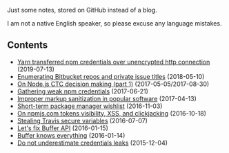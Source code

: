 Just some notes, stored on GitHub instead of a blog.

I am not a native English speaker, so please excuse any language mistakes.

Contents
--
 * [Yarn transferred npm credentials over unencrypted http connection](https://github.com/ChALkeR/notes/blob/master/Yarn-vuln.md) (2019-07-13)
 * [Enumerating Bitbucket repos and private issue titles](https://github.com/ChALkeR/notes/blob/master/Enumerating-Bitbucket-repos-and-private-issue-titles.md) (2018-05-10)
 * [On Node.js CTC decision making (part 1)](https://github.com/ChALkeR/notes/blob/master/On-decision-making-part-1.md) (2017-05-05/2017-08-30)
 * [Gathering weak npm credentials](https://github.com/ChALkeR/notes/blob/master/Gathering-weak-npm-credentials.md)  (2017-06-21)
 * [Improper markup sanitization in popular software](https://github.com/ChALkeR/notes/blob/master/Improper-markup-sanitization.md)  (2017-04-13)
 * [Short-term package manager wishlist](https://github.com/ChALkeR/notes/blob/master/Short-term-package-manager-wishlist.md)  (2016-11-03)
 * [On npmjs.com tokens visibility, XSS, and clickjacking](https://github.com/ChALkeR/notes/blob/master/On-npmjs-tokens-visibility.md) (2016-10-18)
 * [Stealing Travis secure variables](https://github.com/ChALkeR/notes/blob/master/Stealing-Travis-secure-variables.md) (2016-07-07)
 * [Let's fix Buffer API](https://github.com/ChALkeR/notes/blob/master/Lets-fix-Buffer-API.md) (2016-01-15)
 * [Buffer knows everything](https://github.com/ChALkeR/notes/blob/master/Buffer-knows-everything.md) (2016-01-14)
 * [Do not underestimate credentials leaks](https://github.com/ChALkeR/notes/blob/master/Do-not-underestimate-credentials-leaks.md) (2015-12-04)
